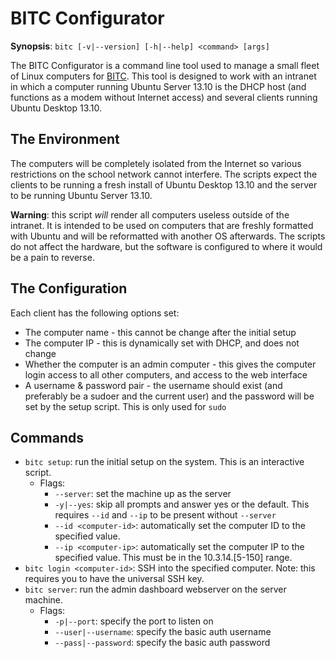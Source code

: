 BITC Configurator
=================

**Synopsis**: `bitc [-v|--version] [-h|--help] <command> [args]`

The BITC Configurator is a command line tool used to manage a small fleet of Linux computers for [BITC][]. This tool is designed to work with an intranet in which a computer running Ubuntu Server 13.10 is the DHCP host (and functions as a modem without Internet access) and several clients running Ubuntu Desktop 13.10.

## The Environment
The computers will be completely isolated from the Internet so various restrictions on the school network cannot interfere. The scripts expect the clients to be running a fresh install of Ubuntu Desktop 13.10 and the server to be running Ubuntu Server 13.10.

**Warning**: this script *will* render all computers useless outside of the intranet. It is intended to be used on computers that are freshly formatted with Ubuntu and will be reformatted with another OS afterwards. The scripts do not affect the hardware, but the software is configured to where it would be a pain to reverse.

## The Configuration
Each client has the following options set:
- The computer name - this cannot be change after the initial setup
- The computer IP - this is dynamically set with DHCP, and does not change
- Whether the computer is an admin computer - this gives the computer login access to all other computers, and access to the web interface
- A username & password pair - the username should exist (and preferably be a sudoer and the current user) and the password will be set by the setup script. This is only used for `sudo`

## Commands
- `bitc setup`: run the initial setup on the system. This is an interactive script.
	- Flags:
		- `--server`: set the machine up as the server
		- `-y|--yes`: skip all prompts and answer yes or the default. This requires `--id` and `--ip` to be present without `--server`
		- `--id <computer-id>`: automatically set the computer ID to the specified value.
		- `--ip <computer-ip>`: automatically set the computer IP to the specified value. This must be in the 10.3.14.[5-150] range.
- `bitc login <computer-id>`: SSH into the specified computer. Note: this requires you to have the universal SSH key.
- `bitc server`: run the admin dashboard webserver on the server machine.
	- Flags:
		- `-p|--port`: specify the port to listen on
		- `--user|--username`: specify the basic auth username
		- `--pass|--password`: specify the basic auth password
	

[BITC]: http://example.com
